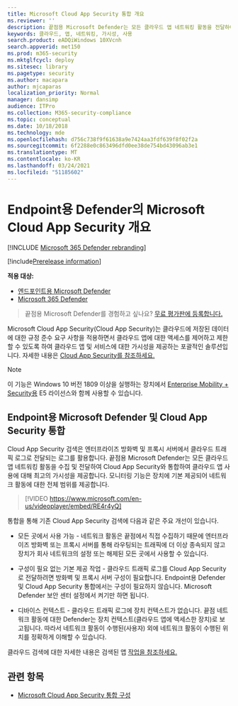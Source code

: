 ```yaml
---
title: Microsoft Cloud App Security 통합 개요
ms.reviewer: ''
description: 끝점용 Microsoft Defender는 모든 클라우드 앱 네트워킹 활동을 전달하여 Cloud App Security와 통합됩니다.
keywords: 클라우드, 앱, 네트워킹, 가시성, 사용
search.product: eADQiWindows 10XVcnh
search.appverid: met150
ms.prod: m365-security
ms.mktglfcycl: deploy
ms.sitesec: library
ms.pagetype: security
ms.author: macapara
author: mjcaparas
localization_priority: Normal
manager: dansimp
audience: ITPro
ms.collection: M365-security-compliance
ms.topic: conceptual
ms.date: 10/18/2018
ms.technology: mde
ms.openlocfilehash: d756c738f9f61638a9e7424aa3fdf639f8f02f2a
ms.sourcegitcommit: 6f2288e0c863496dfd0ee38de754bd43096ab3e1
ms.translationtype: MT
ms.contentlocale: ko-KR
ms.lasthandoff: 03/24/2021
ms.locfileid: "51185602"
---
```

# <a name="microsoft-cloud-app-security-in-defender-for-endpoint-overview"></a>Endpoint용 Defender의 Microsoft Cloud App Security 개요

[!INCLUDE [Microsoft 365 Defender rebranding](../../includes/microsoft-defender.md)]

[!include[Prerelease information](../../includes/prerelease.md)]

**적용 대상:**
- [엔드포인트용 Microsoft Defender](https://go.microsoft.com/fwlink/p/?linkid=2154037)
- [Microsoft 365 Defender](https://go.microsoft.com/fwlink/?linkid=2118804)


> 끝점용 Microsoft Defender를 경험하고 싶나요? [무료 평가판에 등록합니다.](https://www.microsoft.com/microsoft-365/windows/microsoft-defender-atp?ocid=docs-wdatp-exposedapis-abovefoldlink)

Microsoft Cloud App Security(Cloud App Security)는 클라우드에 저장된 데이터에 대한 규정 준수 요구 사항을 적용하면서 클라우드 앱에 대한 액세스를 제어하고 제한할 수 있도록 하여 클라우드 앱 및 서비스에 대한 가시성을 제공하는 포괄적인 솔루션입니다. 자세한 내용은 [Cloud App Security를 참조하세요.](https://docs.microsoft.com/cloud-app-security/what-is-cloud-app-security)

>[!NOTE]
>이 기능은 Windows 10 버전 1809 이상을 실행하는 장치에서 [Enterprise Mobility + Security용](https://www.microsoft.com/cloud-platform/enterprise-mobility-security) E5 라이선스와 함께 사용할 수 있습니다.

## <a name="microsoft-defender-for-endpoint-and-cloud-app-security-integration"></a>Endpoint용 Microsoft Defender 및 Cloud App Security 통합 

Cloud App Security 검색은 엔터프라이즈 방화벽 및 프록시 서버에서 클라우드 트래픽 로그로 전달되는 로그를 활용합니다. 끝점용 Microsoft Defender는 모든 클라우드 앱 네트워킹 활동을 수집 및 전달하여 Cloud App Security와 통합하여 클라우드 앱 사용에 대해 최고의 가시성을 제공합니다. 모니터링 기능은 장치에 기본 제공되어 네트워크 활동에 대한 전체 범위를 제공합니다.

> [!VIDEO https://www.microsoft.com/en-us/videoplayer/embed/RE4r4yQ]


통합을 통해 기존 Cloud App Security 검색에 다음과 같은 주요 개선이 있습니다. 

- 모든 곳에서 사용 가능 - 네트워크 활동은 끝점에서 직접 수집하기 때문에 엔터프라이즈 방화벽 또는 프록시 서버를 통해 라우팅되는 트래픽에 더 이상 종속되지 않고 장치가 회사 네트워크의 설정 또는 해제된 모든 곳에서 사용할 수 있습니다. 

- 구성이 필요 없는 기본 제공 작업 - 클라우드 트래픽 로그를 Cloud App Security로 전달하려면 방화벽 및 프록시 서버 구성이 필요합니다. Endpoint용 Defender 및 Cloud App Security 통합에서는 구성이 필요하지 않습니다. Microsoft Defender 보안 센터 설정에서 켜기만 하면 됩니다. 

- 디바이스 컨텍스트 - 클라우드 트래픽 로그에 장치 컨텍스트가 없습니다. 끝점 네트워크 활동에 대한 Defender는 장치 컨텍스트(클라우드 앱에 액세스한 장치)로 보고됩니다. 따라서 네트워크 활동이 수행된(사용자) 외에 네트워크 활동이 수행된 위치를 정확하게 이해할 수 있습니다. 

클라우드 검색에 대한 자세한 내용은 검색된 앱 [작업을 참조하세요.](https://docs.microsoft.com/cloud-app-security/discovered-apps)

## <a name="related-topic"></a>관련 항목

- [Microsoft Cloud App Security 통합 구성](microsoft-cloud-app-security-config.md)
